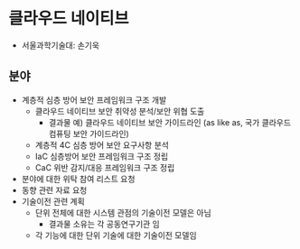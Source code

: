 # 클라우드 네이티브
- 서울과학기술대: 손기욱

## 분야
- 계층적 심층 방어 보안 프레임워크 구조 개발
  - 클라우드 네이티브 보안 취약성 분석/보안 위협 도출
    - 결과물 예) 클라우드 네이티브 보안 가이드라인 (as like as, 국가 클라우드 컴퓨팅 보안 가이드라인)
  - 계층적 4C 심층 방어 보안 요구사항 분석
  - IaC 심층방어 보안 프레임워크 구조 정립
  - CaC 위반 감지/대응 프레임워크 구조 정립
- 분야에 대한 위탁 참여 리스트 요청
- 동향 관련 자료 요청
- 기술이전 관련 계획
  - 단위 전체에 대한 시스템 관점의 기술이전 모델은 아님
    - 결과물 소유는 각 공동연구기관 임
  - 각 기능에 대한 단위 기술에 대한 기술이전 모델임

